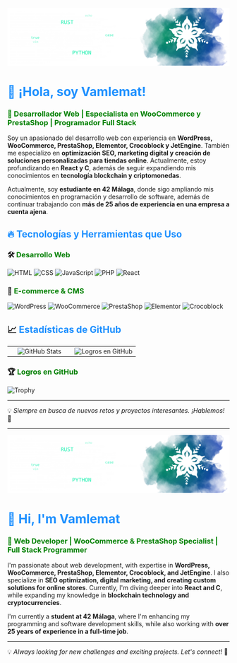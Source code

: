 ![Mi Banner](https://github.com/vamlemat/vamlemat/blob/main/imagen-logo-invertido.png)

# <span style="color: #1E90FF;">👋 ¡Hola, soy Vamlemat!</span>

### <span style="color: #008000;">🚀 Desarrollador Web | Especialista en WooCommerce y PrestaShop | Programador Full Stack</span>

Soy un apasionado del desarrollo web con experiencia en **WordPress, WooCommerce, PrestaShop, Elementor, Crocoblock y JetEngine**. También me especializo en **optimización SEO, marketing digital y creación de soluciones personalizadas para tiendas online**. Actualmente, estoy profundizando en **React y C**, además de seguir expandiendo mis conocimientos en **tecnología blockchain y criptomonedas**.

Actualmente, soy **estudiante en 42 Málaga**, donde sigo ampliando mis conocimientos en programación y desarrollo de software, además de continuar trabajando con **más de 25 años de experiencia en una empresa a cuenta ajena**.

## <span style="color: #1E90FF;">🔥 Tecnologías y Herramientas que Uso</span>

### 🛠️ <span style="color: #008000;">Desarrollo Web</span>
![HTML](https://img.shields.io/badge/HTML5-1E90FF?style=for-the-badge&logo=html5&logoColor=white)
![CSS](https://img.shields.io/badge/CSS3-1E90FF?style=for-the-badge&logo=css3&logoColor=white)
![JavaScript](https://img.shields.io/badge/JavaScript-F7DF1E?style=for-the-badge&logo=javascript&logoColor=black)
![PHP](https://img.shields.io/badge/PHP-777BB4?style=for-the-badge&logo=php&logoColor=white)
![React](https://img.shields.io/badge/React-61DAFB?style=for-the-badge&logo=react&logoColor=black)

### 🛒 <span style="color: #008000;">E-commerce & CMS</span>
![WordPress](https://img.shields.io/badge/WordPress-21759B?style=for-the-badge&logo=wordpress&logoColor=white)
![WooCommerce](https://img.shields.io/badge/WooCommerce-96588A?style=for-the-badge&logo=woocommerce&logoColor=white)
![PrestaShop](https://img.shields.io/badge/PrestaShop-DF0067?style=for-the-badge&logo=prestashop&logoColor=white)
![Elementor](https://img.shields.io/badge/Elementor-92003B?style=for-the-badge&logo=elementor&logoColor=white)
![Crocoblock](https://img.shields.io/badge/Crocoblock-5A67D8?style=for-the-badge&logo=crocoblock&logoColor=white)

## 📈 <span style="color: #1E90FF;">Estadísticas de GitHub</span>

<table>
  <tr>
    <td align="center" width="50%">
      <img src="https://github-readme-stats.vercel.app/api?username=vamlemat&show_icons=true&theme=radical" alt="GitHub Stats"/>
    </td>
    <td align="center" width="50%">
      <img src="https://github-profile-trophy.vercel.app/?username=vamlemat&theme=onedark" alt="Logros en GitHub"/>
    </td>
  </tr>
</table>

### 🏆 <span style="color: #008000;">Logros en GitHub</span>
![Trophy](https://github-profile-trophy.vercel.app/?username=vamlemat&theme=onedark)

---
💡 _Siempre en busca de nuevos retos y proyectos interesantes. ¡Hablemos!_ 🚀

---

![Mi Banner](https://github.com/vamlemat/vamlemat/blob/main/imagen-logo-invertido.png)

# <span style="color: #1E90FF;">👋 Hi, I'm Vamlemat</span>

### <span style="color: #008000;">🚀 Web Developer | WooCommerce & PrestaShop Specialist | Full Stack Programmer</span>

I'm passionate about web development, with expertise in **WordPress, WooCommerce, PrestaShop, Elementor, Crocoblock, and JetEngine**. I also specialize in **SEO optimization, digital marketing, and creating custom solutions for online stores**. Currently, I'm diving deeper into **React and C**, while expanding my knowledge in **blockchain technology and cryptocurrencies**.

I'm currently a **student at 42 Málaga**, where I'm enhancing my programming and software development skills, while also working with **over 25 years of experience in a full-time job**.

---
💡 _Always looking for new challenges and exciting projects. Let's connect!_ 🚀
